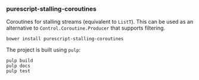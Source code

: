 ### purescript-stalling-coroutines

Coroutines for stalling streams (equivalent to `ListT`). This can be used as an
alternative to `Control.Coroutine.Producer` that supports filtering.

    bower install purescript-stalling-coroutines

The project is built using `pulp`:

    pulp build
    pulp docs
    pulp test
